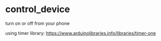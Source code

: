 # control_device
turn on or off from your phone

using timer library:
https://www.arduinolibraries.info/libraries/timer-one